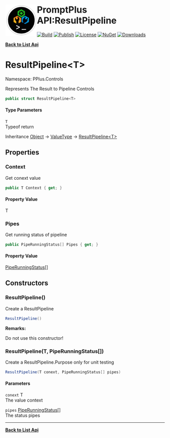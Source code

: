 # <img align="left" width="100" height="100" src="../images/icon.png">PromptPlus API:ResultPipeline<T> 

[![Build](https://github.com/FRACerqueira/PromptPlus/workflows/Build/badge.svg)](https://github.com/FRACerqueira/PromptPlus/actions/workflows/build.yml)
[![Publish](https://github.com/FRACerqueira/PromptPlus/actions/workflows/publish.yml/badge.svg)](https://github.com/FRACerqueira/PromptPlus/actions/workflows/publish.yml)
[![License](https://img.shields.io/github/license/FRACerqueira/PromptPlus)](https://github.com/FRACerqueira/PromptPlus/blob/master/LICENSE.md)
[![NuGet](https://img.shields.io/nuget/v/PromptPlus)](https://www.nuget.org/packages/PromptPlus/)
[![Downloads](https://img.shields.io/nuget/dt/PromptPlus)](https://www.nuget.org/packages/PromptPlus/)

[**Back to List Api**](./apis.md)

# ResultPipeline&lt;T&gt;

Namespace: PPlus.Controls

Represents The Result to Pipeline Controls

```csharp
public struct ResultPipeline<T>
```

#### Type Parameters

`T`<br>
Typeof return

Inheritance [Object](https://docs.microsoft.com/en-us/dotnet/api/system.object) → [ValueType](https://docs.microsoft.com/en-us/dotnet/api/system.valuetype) → [ResultPipeline&lt;T&gt;](./pplus.controls.resultpipeline-1.md)

## Properties

### <a id="properties-context"/>**Context**

Get conext value

```csharp
public T Context { get; }
```

#### Property Value

T<br>

### <a id="properties-pipes"/>**Pipes**

Get running status of pipeline

```csharp
public PipeRunningStatus[] Pipes { get; }
```

#### Property Value

[PipeRunningStatus[]](./pplus.controls.piperunningstatus.md)<br>

## Constructors

### <a id="constructors-.ctor"/>**ResultPipeline()**

Create a ResultPipeline

```csharp
ResultPipeline()
```

**Remarks:**

Do not use this constructor!

### <a id="constructors-.ctor"/>**ResultPipeline(T, PipeRunningStatus[])**

Create a ResultPipeline.Purpose only for unit testing

```csharp
ResultPipeline(T conext, PipeRunningStatus[] pipes)
```

#### Parameters

`conext` T<br>
The value context

`pipes` [PipeRunningStatus[]](./pplus.controls.piperunningstatus.md)<br>
The status pipes


- - -
[**Back to List Api**](./apis.md)
